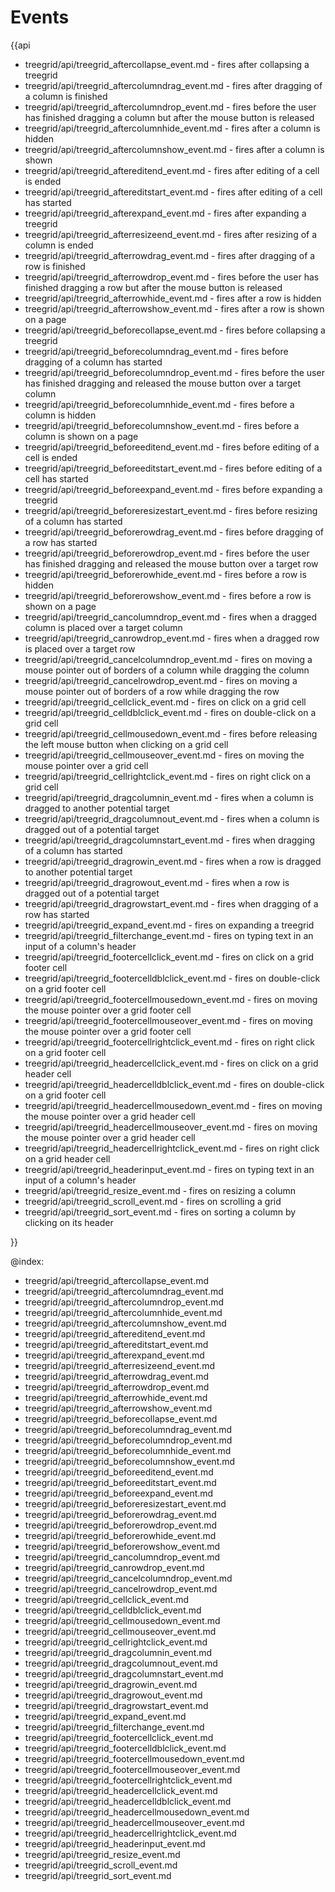 Events
=========

{{api

- treegrid/api/treegrid_aftercollapse_event.md - fires after collapsing a treegrid
- treegrid/api/treegrid_aftercolumndrag_event.md - fires after dragging of a column is finished
- treegrid/api/treegrid_aftercolumndrop_event.md - fires before the user has finished dragging a column but after the mouse button is released
- treegrid/api/treegrid_aftercolumnhide_event.md - fires after a column is hidden
- treegrid/api/treegrid_aftercolumnshow_event.md - fires after a column is shown
- treegrid/api/treegrid_aftereditend_event.md - fires after editing of a cell is ended
- treegrid/api/treegrid_aftereditstart_event.md - fires after editing of a cell has started
- treegrid/api/treegrid_afterexpand_event.md - fires after expanding a treegrid
- treegrid/api/treegrid_afterresizeend_event.md - fires after resizing of a column is ended
- treegrid/api/treegrid_afterrowdrag_event.md - fires after dragging of a row is finished
- treegrid/api/treegrid_afterrowdrop_event.md - fires before the user has finished dragging a row but after the mouse button is released
- treegrid/api/treegrid_afterrowhide_event.md - fires after a row is hidden
- treegrid/api/treegrid_afterrowshow_event.md - fires after a row is shown on a page
- treegrid/api/treegrid_beforecollapse_event.md - fires before collapsing a treegrid
- treegrid/api/treegrid_beforecolumndrag_event.md - fires before dragging of a column has started
- treegrid/api/treegrid_beforecolumndrop_event.md - fires before the user has finished dragging and released the mouse button over a target column
- treegrid/api/treegrid_beforecolumnhide_event.md - fires before a column is hidden
- treegrid/api/treegrid_beforecolumnshow_event.md - fires before a column is shown on a page
- treegrid/api/treegrid_beforeeditend_event.md - fires before editing of a cell is ended
- treegrid/api/treegrid_beforeeditstart_event.md - fires before editing of a cell has started
- treegrid/api/treegrid_beforeexpand_event.md - fires before expanding a treegrid
- treegrid/api/treegrid_beforeresizestart_event.md - fires before resizing of a column has started
- treegrid/api/treegrid_beforerowdrag_event.md - fires before dragging of a row has started
- treegrid/api/treegrid_beforerowdrop_event.md - fires before the user has finished dragging and released the mouse button over a target row
- treegrid/api/treegrid_beforerowhide_event.md - fires before a row is hidden
- treegrid/api/treegrid_beforerowshow_event.md - fires before a row is shown on a page
- treegrid/api/treegrid_cancolumndrop_event.md - fires when a dragged column is placed over a target column
- treegrid/api/treegrid_canrowdrop_event.md - fires when a dragged row is placed over a target row
- treegrid/api/treegrid_cancelcolumndrop_event.md - fires on moving a mouse pointer out of borders of a column while dragging the column
- treegrid/api/treegrid_cancelrowdrop_event.md - fires on moving a mouse pointer out of borders of a row while dragging the row
- treegrid/api/treegrid_cellclick_event.md - fires on click on a grid cell
- treegrid/api/treegrid_celldblclick_event.md - fires on double-click on a grid cell
- treegrid/api/treegrid_cellmousedown_event.md - fires before releasing the left mouse button when clicking on a grid cell
- treegrid/api/treegrid_cellmouseover_event.md - fires on moving the mouse pointer over a grid cell
- treegrid/api/treegrid_cellrightclick_event.md - fires on right click on a grid cell
- treegrid/api/treegrid_dragcolumnin_event.md - fires when a column is dragged to another potential target
- treegrid/api/treegrid_dragcolumnout_event.md - fires when a column is dragged out of a potential target
- treegrid/api/treegrid_dragcolumnstart_event.md - fires when dragging of a column has started
- treegrid/api/treegrid_dragrowin_event.md - fires when a row is dragged to another potential target
- treegrid/api/treegrid_dragrowout_event.md - fires when a row is dragged out of a potential target
- treegrid/api/treegrid_dragrowstart_event.md - fires when dragging of a row has started
- treegrid/api/treegrid_expand_event.md - fires on expanding a treegrid
- treegrid/api/treegrid_filterchange_event.md - fires on typing text in an input of a column's header
- treegrid/api/treegrid_footercellclick_event.md - fires on click on a grid footer cell
- treegrid/api/treegrid_footercelldblclick_event.md - fires on double-click on a grid footer cell
- treegrid/api/treegrid_footercellmousedown_event.md - fires on moving the mouse pointer over a grid footer cell
- treegrid/api/treegrid_footercellmouseover_event.md - fires on moving the mouse pointer over a grid footer cell
- treegrid/api/treegrid_footercellrightclick_event.md - fires on right click on a grid footer cell
- treegrid/api/treegrid_headercellclick_event.md - fires on click on a grid header cell
- treegrid/api/treegrid_headercelldblclick_event.md - fires on double-click on a grid footer cell
- treegrid/api/treegrid_headercellmousedown_event.md - fires on moving the mouse pointer over a grid header cell
- treegrid/api/treegrid_headercellmouseover_event.md - fires on moving the mouse pointer over a grid header cell
- treegrid/api/treegrid_headercellrightclick_event.md - fires on right click on a grid header cell
- treegrid/api/treegrid_headerinput_event.md - fires on typing text in an input of a column's header
- treegrid/api/treegrid_resize_event.md - fires on resizing a column
- treegrid/api/treegrid_scroll_event.md - fires on scrolling a grid
- treegrid/api/treegrid_sort_event.md - fires on sorting a column by clicking on its header

}}

@index:

- treegrid/api/treegrid_aftercollapse_event.md
- treegrid/api/treegrid_aftercolumndrag_event.md
- treegrid/api/treegrid_aftercolumndrop_event.md 
- treegrid/api/treegrid_aftercolumnhide_event.md
- treegrid/api/treegrid_aftercolumnshow_event.md
- treegrid/api/treegrid_aftereditend_event.md
- treegrid/api/treegrid_aftereditstart_event.md
- treegrid/api/treegrid_afterexpand_event.md 
- treegrid/api/treegrid_afterresizeend_event.md
- treegrid/api/treegrid_afterrowdrag_event.md
- treegrid/api/treegrid_afterrowdrop_event.md
- treegrid/api/treegrid_afterrowhide_event.md
- treegrid/api/treegrid_afterrowshow_event.md
- treegrid/api/treegrid_beforecollapse_event.md 
- treegrid/api/treegrid_beforecolumndrag_event.md 
- treegrid/api/treegrid_beforecolumndrop_event.md
- treegrid/api/treegrid_beforecolumnhide_event.md
- treegrid/api/treegrid_beforecolumnshow_event.md
- treegrid/api/treegrid_beforeeditend_event.md 
- treegrid/api/treegrid_beforeeditstart_event.md
- treegrid/api/treegrid_beforeexpand_event.md 
- treegrid/api/treegrid_beforeresizestart_event.md
- treegrid/api/treegrid_beforerowdrag_event.md
- treegrid/api/treegrid_beforerowdrop_event.md
- treegrid/api/treegrid_beforerowhide_event.md
- treegrid/api/treegrid_beforerowshow_event.md
- treegrid/api/treegrid_cancolumndrop_event.md
- treegrid/api/treegrid_canrowdrop_event.md
- treegrid/api/treegrid_cancelcolumndrop_event.md
- treegrid/api/treegrid_cancelrowdrop_event.md
- treegrid/api/treegrid_cellclick_event.md 
- treegrid/api/treegrid_celldblclick_event.md 
- treegrid/api/treegrid_cellmousedown_event.md 
- treegrid/api/treegrid_cellmouseover_event.md 
- treegrid/api/treegrid_cellrightclick_event.md
- treegrid/api/treegrid_dragcolumnin_event.md
- treegrid/api/treegrid_dragcolumnout_event.md
- treegrid/api/treegrid_dragcolumnstart_event.md
- treegrid/api/treegrid_dragrowin_event.md
- treegrid/api/treegrid_dragrowout_event.md
- treegrid/api/treegrid_dragrowstart_event.md
- treegrid/api/treegrid_expand_event.md
- treegrid/api/treegrid_filterchange_event.md
- treegrid/api/treegrid_footercellclick_event.md 
- treegrid/api/treegrid_footercelldblclick_event.md 
- treegrid/api/treegrid_footercellmousedown_event.md 
- treegrid/api/treegrid_footercellmouseover_event.md
- treegrid/api/treegrid_footercellrightclick_event.md 
- treegrid/api/treegrid_headercellclick_event.md
- treegrid/api/treegrid_headercelldblclick_event.md
- treegrid/api/treegrid_headercellmousedown_event.md 
- treegrid/api/treegrid_headercellmouseover_event.md 
- treegrid/api/treegrid_headercellrightclick_event.md 
- treegrid/api/treegrid_headerinput_event.md
- treegrid/api/treegrid_resize_event.md 
- treegrid/api/treegrid_scroll_event.md 
- treegrid/api/treegrid_sort_event.md 
